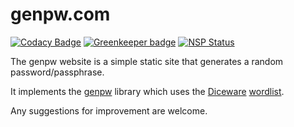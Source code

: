 # genpw.com

[![Codacy Badge](https://api.codacy.com/project/badge/Grade/1f070bb7f34445a5954a74a554968d68)](https://www.codacy.com/app/genpw/genpw-com?utm_source=github.com&utm_medium=referral&utm_content=genpw/genpw.com&utm_campaign=badger)
[![Greenkeeper badge](https://badges.greenkeeper.io/genpw/genpw.com.svg)](https://greenkeeper.io/)
[![NSP Status](https://nodesecurity.io/orgs/genpw/projects/77e3f612-0258-4da0-8963-82c1fcacf1b4/badge)](https://nodesecurity.io/orgs/genpw/projects/77e3f612-0258-4da0-8963-82c1fcacf1b4)

The genpw website is a simple static site that generates a random password/passphrase.

It implements the [genpw](https://www.npmjs.com/package/genpw) library which uses the [Diceware](http://world.std.com/~reinhold/diceware.html) [wordlist](http://world.std.com/~reinhold/diceware8k.c).

Any suggestions for improvement are welcome.
